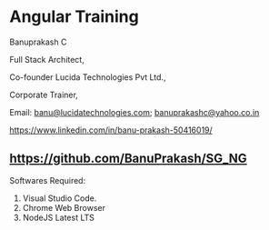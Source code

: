 # Angular Training

Banuprakash C

Full Stack Architect,

Co-founder Lucida Technologies Pvt Ltd.,

Corporate Trainer,

Email: 
banu@lucidatechnologies.com; 
banuprakashc@yahoo.co.in

https://www.linkedin.com/in/banu-prakash-50416019/

https://github.com/BanuPrakash/SG_NG
----------------------------------------------------------

Softwares Required:
1) Visual Studio Code.
2) Chrome Web Browser
3) NodeJS Latest LTS